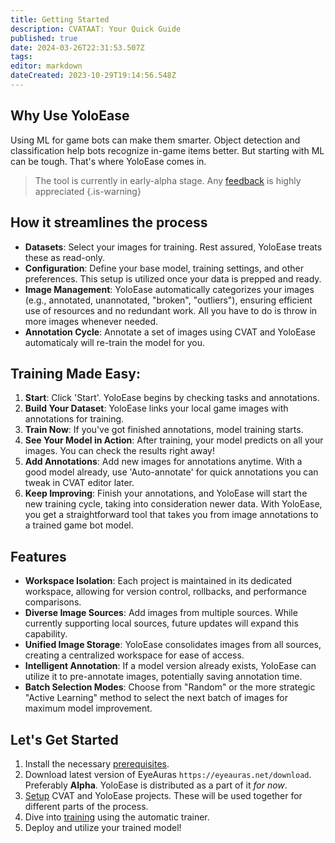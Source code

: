 ```yaml
---
title: Getting Started
description: CVATAAT: Your Quick Guide
published: true
date: 2024-03-26T22:31:53.507Z
tags: 
editor: markdown
dateCreated: 2023-10-29T19:14:56.548Z
---
```


## Why Use YoloEase
Using ML for game bots can make them smarter. Object detection and classification help bots recognize in-game items better. But starting with ML can be tough. That's where YoloEase comes in.

> The tool is currently in early-alpha stage. Any [feedback](https://wiki.eyeauras.net/en/contacts) is highly appreciated
{.is-warning}


## How it streamlines the process
- **Datasets**: Select your images for training. Rest assured, YoloEase treats these as read-only.
- **Configuration**: Define your base model, training settings, and other preferences. This setup is utilized once your data is prepped and ready.
- **Image Management**: YoloEase automatically categorizes your images (e.g., annotated, unannotated, "broken", "outliers"), ensuring efficient use of resources and no redundant work. All you have to do is throw in more images whenever needed.
- **Annotation Cycle**: Annotate a set of images using CVAT and YoloEase automaticaly will re-train the model for you.

## **Training Made Easy**:
1. **Start**: Click 'Start'. YoloEase begins by checking tasks and annotations.
2. **Build Your Dataset**: YoloEase links your local game images with annotations for training.
3. **Train Now**: If you've got finished annotations, model training starts.
4. **See Your Model in Action**: After training, your model predicts on all your images. You can check the results right away!
5. **Add Annotations**: Add new images for annotations anytime. With a good model already, use 'Auto-annotate' for quick annotations you can tweak in CVAT editor later.
6. **Keep Improving**: Finish your annotations, and YoloEase will start the new training cycle, taking into consideration newer data.
With YoloEase, you get a straightforward tool that takes you from image annotations to a trained game bot model.

## Features
- **Workspace Isolation**: Each project is maintained in its dedicated workspace, allowing for version control, rollbacks, and performance comparisons.
- **Diverse Image Sources**: Add images from multiple sources. While currently supporting local sources, future updates will expand this capability.
- **Unified Image Storage**: YoloEase consolidates images from all sources, creating a centralized workspace for ease of access.
- **Intelligent Annotation**: If a model version already exists, YoloEase can utilize it to pre-annotate images, potentially saving annotation time.
- **Batch Selection Modes**: Choose from "Random" or the more strategic "Active Learning" method to select the next batch of images for maximum model improvement.

## Let's Get Started
1. Install the necessary [prerequisites](/en/YoloEase/prerequisites).
2. Download latest version of EyeAuras ```https://eyeauras.net/download```. Preferably **Alpha**. YoloEase is distributed as a part of it *for now*. 
3. [Setup](/en/YoloEase/how-to-setup-project) CVAT and YoloEase projects. These will be used together for different parts of the process.
4. Dive into [training](/en/YoloEase/how-to-use-automatic-trainer) using the automatic trainer.
5. Deploy and utilize your trained model!
